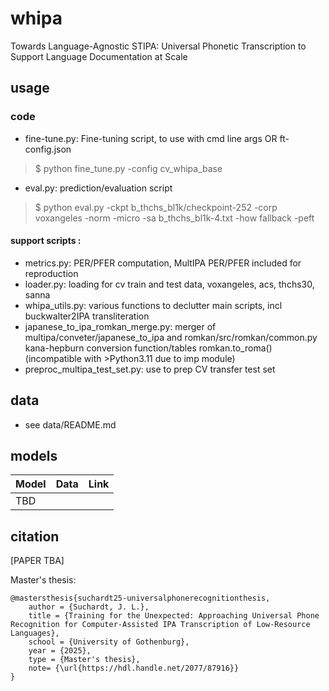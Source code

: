 # whipa
Towards Language-Agnostic STIPA: Universal Phonetic Transcription to Support Language Documentation at Scale

## usage

### code

* fine-tune.py: Fine-tuning script, to use with cmd line args OR ft-config.json
	
> $ python fine_tune.py -config cv_whipa_base

* eval.py: prediction/evaluation script

> $ python eval.py -ckpt b_thchs_bl1k/checkpoint-252 -corp voxangeles -norm -micro -sa b_thchs_bl1k-4.txt -how fallback -peft

#### support scripts :  

* metrics.py: PER/PFER computation, MultIPA PER/PFER included for reproduction
* loader.py: loading for cv train and test data, voxangeles, acs, thchs30, sanna
* whipa_utils.py: various functions to declutter main scripts, incl buckwalter2IPA transliteration
* japanese_to_ipa_romkan_merge.py: merger of multipa/conveter/japanese_to_ipa and romkan/src/romkan/common.py kana-hepburn conversion function/tables romkan.to_roma() (incompatible with >Python3.11 due to imp module)
* preproc_multipa_test_set.py: use to prep CV transfer test set


## data

* see data/README.md

## models
| Model | Data | Link |
| --- | --- | --- |  
| TBD |  |  |

## citation

[PAPER TBA]

Master's thesis:  
```
@mastersthesis{suchardt25-universalphonerecognitionthesis,
    author = {Suchardt, J. L.},
    title = {Training for the Unexpected: Approaching Universal Phone Recognition for Computer-Assisted IPA Transcription of Low-Resource Languages},
    school = {University of Gothenburg},
    year = {2025},
    type = {Master's thesis},
    note= {\url{https://hdl.handle.net/2077/87916}}
}
```

